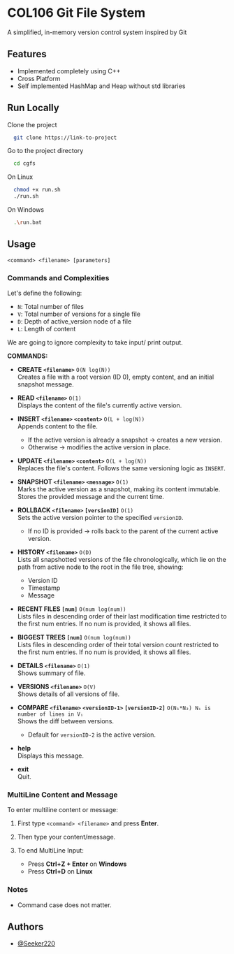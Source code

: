 
# COL106 Git File System

A simplified, in-memory version control system inspired by Git



## Features

- Implemented completely using C++
- Cross Platform
- Self implemented HashMap and Heap without std libraries


## Run Locally

Clone the project

```bash
  git clone https://link-to-project
```

Go to the project directory

```bash
  cd cgfs
```

On Linux

```bash
  chmod +x run.sh
  ./run.sh
```

On Windows

```bash
  .\run.bat
```

## Usage

```
<command> <filename> [parameters]
```


### Commands and Complexities
Let's define the following:
* `N`: Total number of files
* `V`: Total number of versions for a single file
* `D`: Depth of active_version node of a file
* `L`: Length of content

We are going to ignore complexity to take input/ print output.

**COMMANDS:**

* **CREATE `<filename>`** `O(N log(N))`  
  Creates a file with a root version (ID 0), empty content, and an initial snapshot message.

* **READ `<filename>`** `O(1)`  
  Displays the content of the file's currently active version.

* **INSERT `<filename>` `<content>`** `O(L + log(N))`  
  Appends content to the file.

    * If the active version is already a snapshot → creates a new version.
    * Otherwise → modifies the active version in place.

* **UPDATE `<filename>` `<content>`** `O(L + log(N))`  
  Replaces the file's content. Follows the same versioning logic as `INSERT`.

* **SNAPSHOT `<filename>` `<message>`** `O(1)`  
  Marks the active version as a snapshot, making its content immutable.
  Stores the provided message and the current time.

* **ROLLBACK `<filename>` `[versionID]`** `O(1)`  
  Sets the active version pointer to the specified `versionID`.

    * If no ID is provided → rolls back to the parent of the current active version.

* **HISTORY `<filename>`** `O(D)`  
  Lists all snapshotted versions of the file chronologically, which lie on the path from active node to the root in the file tree, showing:

    * Version ID
    * Timestamp
    * Message

* **RECENT FILES `[num]`** `O(num log(num))`  
  Lists files in descending order of their last modification time restricted to the first num entries. If no num is provided, it shows all files.

* **BIGGEST TREES `[num]`** `O(num log(num))`  
  Lists files in descending order of their total version count restricted to the first num entries. If no num is provided, it shows all files.

* **DETAILS `<filename>`** `O(1)`  
  Shows summary of file.

* **VERSIONS `<filename>`** `O(V)`  
  Shows details of all versions of file.

* **COMPARE `<filename>` `<versionID-1>` `[versionID-2]`** `O(N₁*N₂) Nᵢ is number of lines in Vᵢ`  
  Shows the diff between versions.

    * Default for `versionID-2` is the active version.

* **help**  
  Displays this message.

* **exit**  
  Quit.


### MultiLine Content and Message

To enter multiline content or message:

1. First type `<command> <filename>` and press **Enter**.
2. Then type your content/message.
3. To end MultiLine Input:

    * Press **Ctrl+Z + Enter** on **Windows**
    * Press **Ctrl+D** on **Linux**


### Notes

* Command case does not matter.

## Authors

- [@Seeker220](https://www.github.com/seeker220)

